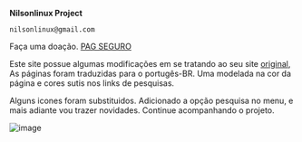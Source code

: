 **Nilsonlinux Project**

    nilsonlinux@gmail.com
Faça uma doação. [PAG SEGURO](https://pag.ae/bmBkdtr)

Este site possue algumas modificações em se tratando ao seu site [original](https://github.com/shawnteoh/matjek), As páginas foram traduzidas para o portugês-BR. Uma modelada na cor da página e cores sutis nos links de pesquisas.

Alguns icones foram substituidos. Adicionado a opção pesquisa no menu, e mais adiante vou trazer novidades. Continue acompanhando o projeto.


![image](http://cdn.osxdaily.com/wp-content/uploads/2018/07/python3-http-server.jpg)
